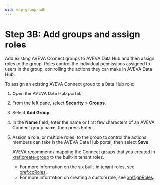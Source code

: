 ```yaml
---
uid: map-group-adh
---
```


# Step 3B: Add groups and assign roles

Add existing AVEVA Connect groups to AVEVA Data Hub and then assign roles to the group. Roles control the individual permissions assigned to users in the group, controlling the actions they can make in AVEVA Data Hub.

To assign an existing AVEVA Connect group to a Data Hub role:

1. Open the AVEVA Data Hub portal.

1. From the left pane, select **Security** > **Groups**.

1. Select **Add Group**.

1. In the **Name** field, enter the name or first few characters of an AVEVA Connect group name, then press Enter.

1. Assign a role, or multiple roles, to the group to control the actions members can take in the AVEVA Data Hub portal, then select **Save**.

    AVEVA recommends mapping the Connect groups that you created in <xref:create-group> to the built-in tenant roles.

   - For more information on the six built-in tenant roles, see <xref:ccRoles>.
   - For more information on creating a custom role, see <xref:gpRoles>.
